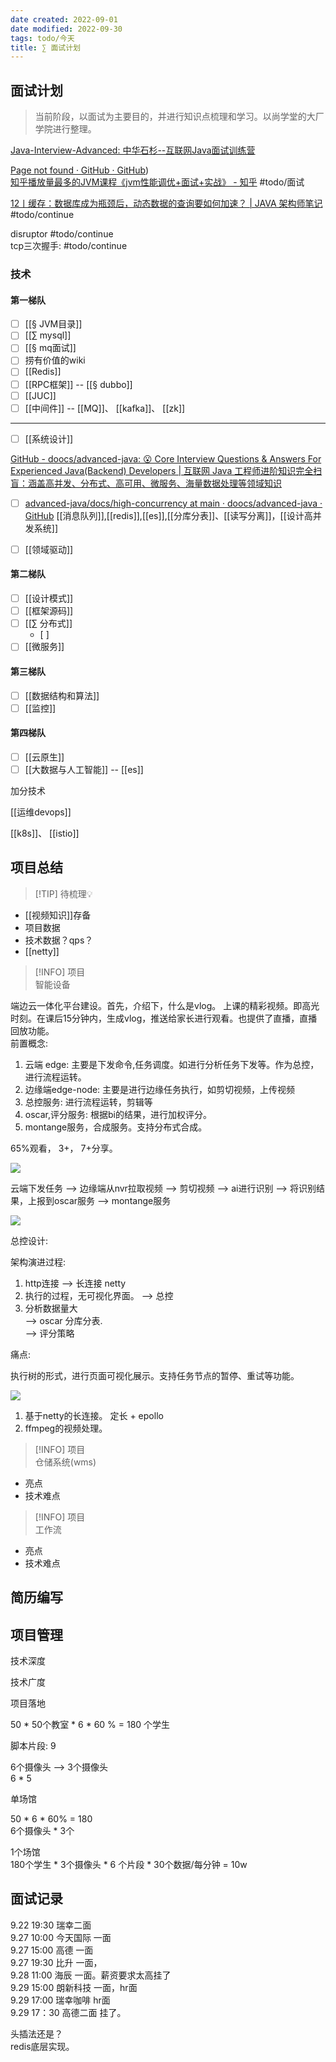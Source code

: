```yaml
---
date created: 2022-09-01
date modified: 2022-09-30
tags: todo/今天
title: ∑ 面试计划
---
```


## 面试计划

> 当前阶段，以面试为主要目的，并进行知识点梳理和学习。以尚学堂的大厂学院进行整理。

[Java-Interview-Advanced: 中华石杉--互联网Java面试训练营](https://gitee.com/shishan100/Java-Interview-Advanced/#/shishan100/Java-Interview-Advanced/blob/master/docs/distributed-system/why-dubbo.md)

[Page not found · GitHub · GitHub](https://github.com/Snailclimb/JavaGuide))  
[知乎播放量最多的JVM课程《jvm性能调优+面试+实战》 - 知乎](https://zhuanlan.zhihu.com/p/444388869) #todo/面试

[12丨缓存：数据库成为瓶颈后，动态数据的查询要如何加速？ | JAVA 架构师笔记](https://zq99299.github.io/note-architect/hc/03/01.html) #todo/continue

disruptor #todo/continue  
tcp三次握手: #todo/continue

### 技术

#### 第一梯队

+ [ ] [[§ JVM目录]]
+ [ ] [[∑ mysql]]
+ [ ] [[§ mq面试]]
+ [ ] 捞有价值的wiki
+ [ ] [[Redis]]
+ [ ] [[RPC框架]] -- [[§ dubbo]]
+ [ ] [[JUC]]
+ [ ] [[中间件]] -- [[MQ]]、 [[kafka]]、 [[zk]]

---
- [ ] [[系统设计]]

[GitHub - doocs/advanced-java: 😮 Core Interview Questions & Answers For Experienced Java(Backend) Developers | 互联网 Java 工程师进阶知识完全扫盲：涵盖高并发、分布式、高可用、微服务、海量数据处理等领域知识](https://github.com/doocs/advanced-java)

- [ ] [advanced-java/docs/high-concurrency at main · doocs/advanced-java · GitHub](https://github.com/doocs/advanced-java/tree/main/docs/high-concurrency) [[消息队列]],[[redis]],[[es]],[[分库分表]]、[[读写分离]]，[[设计高并发系统]]

+ [ ] [[领域驱动]]

#### 第二梯队

+ [ ] [[设计模式]]
+ [ ] [[框架源码]]
+ [ ] [[∑ 分布式]]
	+ [ ]
+ [ ] [[微服务]]

#### 第三梯队

+ [ ] [[数据结构和算法]]
+ [ ] [[监控]]

#### 第四梯队

- [ ] [[云原生]]
- [ ] [[大数据与人工智能]] -- [[es]]

加分技术  

[[运维devops]]

[[k8s]]、 [[istio]]

## 项目总结

> [!TIP] 待梳理💡

+ [[视频知识]]存备
+ 项目数据
+ 技术数据？qps？
+ [[netty]]

> [!INFO] 项目  
智能设备

端边云一体化平台建设。首先，介绍下，什么是vlog。 上课的精彩视频。即高光时刻。在课后15分钟内，生成vlog，推送给家长进行观看。也提供了直播，直播回放功能。  
前置概念:

1. 云端 edge: 主要是下发命令,任务调度。如进行分析任务下发等。作为总控，进行流程运转。
2. 边缘端edge-node: 主要是进行边缘任务执行，如剪切视频，上传视频
3. 总控服务: 进行流程运转，剪辑等
4. oscar,评分服务: 根据bi的结果，进行加权评分。
5. montange服务，合成服务。支持分布式合成。

65%观看， 3+， 7+分享。

![](http://image.clickear.top/20220914145731.png)

云端下发任务 --> 边缘端从nvr拉取视频 --> 剪切视频 --> ai进行识别 --> 将识别结果，上报到oscar服务 --> montange服务

![](http://image.clickear.top/20220914145639.png)

总控设计:

架构演进过程:

1. http连接 --> 长连接 netty
2. 执行的过程，无可视化界面。 --> 总控
3. 分析数据量大  
   --> oscar 分库分表.  
   --> 评分策略  

痛点:

 

执行树的形式，进行页面可视化展示。支持任务节点的暂停、重试等功能。

![](http://image.clickear.top/20220914143343.png)

1. 基于netty的长连接。 定长 + epollo
2. ffmpeg的视频处理。

> [!INFO] 项目  
> 仓储系统(wms)

+ 亮点
+ 技术难点  

> [!INFO] 项目  
> 工作流

+ 亮点
+ 技术难点

## 简历编写

## 项目管理

技术深度

技术广度

项目落地

50 * 50个教室 * 6 * 60 % = 180 个学生

脚本片段: 9

6个摄像头 --> 3个摄像头  
6 * 5

单场馆

50 * 6 * 60% = 180  
6个摄像头 * 3个

1个场馆  
180个学生 * 3个摄像头 * 6 个片段 * 30个数据/每分钟 = 10w

## 面试记录

9.22 19:30 瑞幸二面  
9.27 10:00 今天国际 一面  
9.27 15:00 高德 一面  
9.27 19:30 比升 一面，  
9.28 11:00 海辰 一面。薪资要求太高挂了  
9.29 15:00 朗新科技 一面，hr面  
9.29 17:00 瑞幸咖啡 hr面  
9.29 17：30 高德二面 挂了。

头插法还是？  
redis底层实现。
